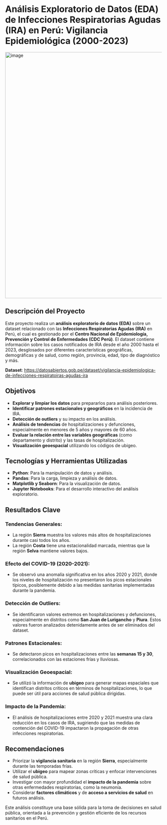 # Análisis Exploratorio de Datos (EDA) de Infecciones Respiratorias Agudas (IRA) en Perú: Vigilancia Epidemiológica (2000-2023)
<img width="1189" height="790" alt="image" src="https://github.com/user-attachments/assets/fef27444-bfac-46f2-bfa8-33044edf19a4" />

## Descripción del Proyecto

Este proyecto realiza un **análisis exploratorio de datos (EDA)** sobre un dataset relacionado con las **Infecciones Respiratorias Agudas (IRA)** en Perú, el cual es gestionado por el **Centro Nacional de Epidemiología, Prevención y Control de Enfermedades (CDC Perú)**. El dataset contiene información sobre los casos notificados de IRA desde el año 2000 hasta el 2023, desglosados por diferentes características geográficas, demográficas y de salud, como región, provincia, edad, tipo de diagnóstico y más.

**Dataset**: https://datosabiertos.gob.pe/dataset/vigilancia-epidemiologica-de-infecciones-respiratoiras-agudas-ira

## Objetivos

- **Explorar y limpiar los datos** para prepararlos para análisis posteriores.
- **Identificar patrones estacionales y geográficos** en la incidencia de IRA.
- **Detección de outliers** y su impacto en los análisis.
- **Análisis de tendencias** de hospitalizaciones y defunciones, especialmente en menores de 5 años y mayores de 60 años.
- **Evaluar la relación entre las variables geográficas** (como departamento y distrito) y las tasas de hospitalización.
- **Visualización geoespacial** utilizando los códigos de ubigeo.

## Tecnologías y Herramientas Utilizadas

- **Python**: Para la manipulación de datos y análisis.
- **Pandas**: Para la carga, limpieza y análisis de datos.
- **Matplotlib y Seaborn**: Para la visualización de datos.
- **Jupyter Notebooks**: Para el desarrollo interactivo del análisis exploratorio.

## Resultados Clave

### Tendencias Generales:
- La región **Sierra** muestra los valores más altos de hospitalizaciones durante casi todos los años.
- La región **Costa** tiene una estacionalidad marcada, mientras que la región **Selva** mantiene valores bajos.

### Efecto del COVID-19 (2020-2021):
- Se observó una anomalía significativa en los años 2020 y 2021, donde los niveles de hospitalización no presentaron los picos estacionales típicos, posiblemente debido a las medidas sanitarias implementadas durante la pandemia.

### Detección de Outliers:
- Se identificaron valores extremos en hospitalizaciones y defunciones, especialmente en distritos como **San Juan de Lurigancho** y **Piura**. Estos valores fueron analizados detenidamente antes de ser eliminados del dataset.

### Patrones Estacionales:
- Se detectaron picos en hospitalizaciones entre las **semanas 15 y 30**, correlacionados con las estaciones frías y lluviosas.

### Visualización Geoespacial:
- Se utilizó la información de **ubigeo** para generar mapas espaciales que identifican distritos críticos en términos de hospitalizaciones, lo que puede ser útil para acciones de salud pública dirigidas.

### Impacto de la Pandemia:
- El análisis de hospitalizaciones entre 2020 y 2021 muestra una clara reducción en los casos de IRA, sugiriendo que las medidas de contención del COVID-19 impactaron la propagación de otras infecciones respiratorias.

## Recomendaciones

- Priorizar la **vigilancia sanitaria** en la región **Sierra**, especialmente durante las temporadas frías.
- Utilizar el **ubigeo** para mapear zonas críticas y enfocar intervenciones de salud pública.
- Investigar con mayor profundidad el **impacto de la pandemia** sobre otras enfermedades respiratorias, como la neumonía.
- Considerar **factores climáticos** y de **acceso a servicios de salud** en futuros análisis.

Este análisis constituye una base sólida para la toma de decisiones en salud pública, orientada a la prevención y gestión eficiente de los recursos sanitarios en el Perú.
